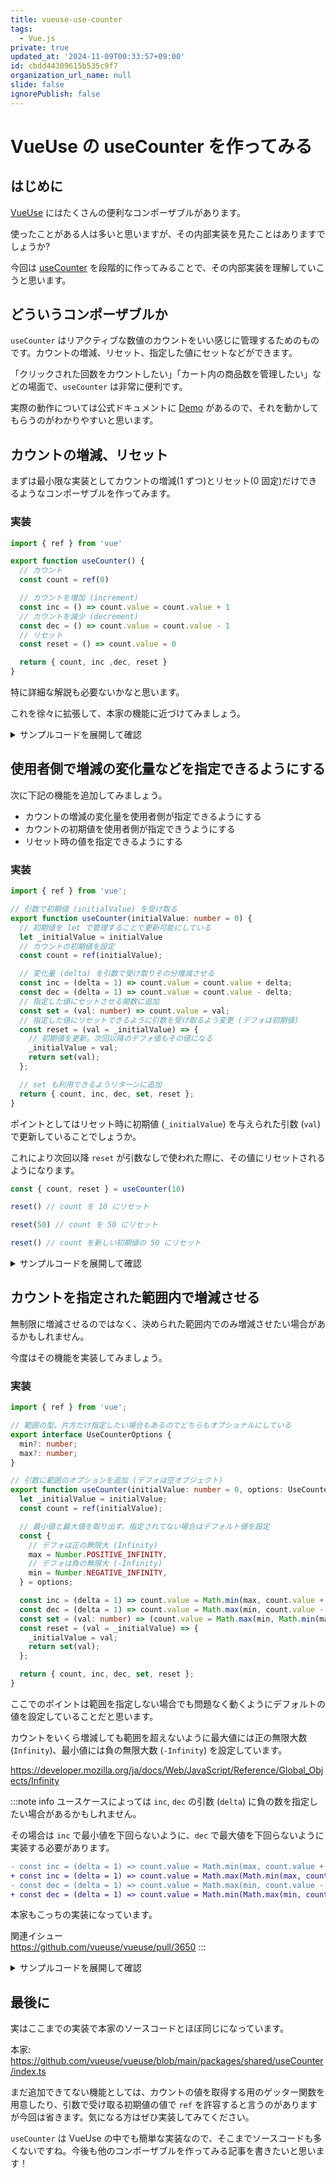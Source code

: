 ```yaml
---
title: vueuse-use-counter
tags:
  - Vue.js
private: true
updated_at: '2024-11-09T00:33:57+09:00'
id: cbdd44309615b535c9f7
organization_url_name: null
slide: false
ignorePublish: false
---
```

# VueUse の useCounter を作ってみる

## はじめに

[VueUse](https://vueuse.org/) にはたくさんの便利なコンポーザブルがあります。

使ったことがある人は多いと思いますが、その内部実装を見たことはありますでしょうか?

今回は [useCounter](https://vueuse.org/shared/useCounter/) を段階的に作ってみることで、その内部実装を理解していこうと思います。

## どういうコンポーザブルか

`useCounter` はリアクティブな数値のカウントをいい感じに管理するためのものです。カウントの増減、リセット、指定した値にセットなどができます。

「クリックされた回数をカウントしたい」「カート内の商品数を管理したい」などの場面で、`useCounter` は非常に便利です。

実際の動作については公式ドキュメントに [Demo](https://vueuse.org/shared/useCounter/#demo) があるので、それを動かしてもらうのがわかりやすいと思います。

## カウントの増減、リセット

まずは最小限な実装としてカウントの増減(1 ずつ)とリセット(0 固定)だけできるようなコンポーザブルを作ってみます。

### 実装

```ts
import { ref } from 'vue'

export function useCounter() {
  // カウント
  const count = ref(0)

  // カウントを増加 (increment)
  const inc = () => count.value = count.value + 1
  // カウントを減少 (decrement)
  const dec = () => count.value = count.value - 1
  // リセット
  const reset = () => count.value = 0

  return { count, inc ,dec, reset }
}
```

特に詳細な解説も必要ないかなと思います。

これを徐々に拡張して、本家の機能に近づけてみましょう。


<details><summary>サンプルコードを展開して確認</summary>

```vue
<script setup lang="ts">
import { useCounter } from '@/composables/useCounter';

const { count, inc, dec, reset } = useCounter();
</script>

<template>
  <div>
    <p>Count: {{ count }}</p>
    <button type="button" @click="inc()">
      Increment
    </button>
    <button type="button" @click="dec()">
      Decrement
    </button>
    <button type="button" @click="reset()">
      Reset
    </button>
  </div>
</template>
```

</details>

## 使用者側で増減の変化量などを指定できるようにする

次に下記の機能を追加してみましょう。

- カウントの増減の変化量を使用者側が指定できるようにする
- カウントの初期値を使用者側が指定できうようにする
- リセット時の値を指定できるようにする

### 実装

```ts
import { ref } from 'vue';

// 引数で初期値 (initialValue) を受け取る
export function useCounter(initialValue: number = 0) {
  // 初期値を let で管理することで更新可能にしている
  let _initialValue = initialValue
  // カウントの初期値を設定
  const count = ref(initialValue);

  // 変化量 (delta) を引数で受け取りその分増減させる
  const inc = (delta = 1) => count.value = count.value + delta;
  const dec = (delta = 1) => count.value = count.value - delta;
  // 指定した値にセットさせる関数に追加
  const set = (val: number) => count.value = val;
  // 指定した値にリセットできるように引数を受け取るよう変更 (デフォは初期値)
  const reset = (val = _initialValue) => {
    // 初期値を更新。次回以降のデフォ値もその値になる
    _initialValue = val;
    return set(val);
  };

  // set も利用できるようリターンに追加
  return { count, inc, dec, set, reset };
}
```

ポイントとしてはリセット時に初期値 (`_initialValue`) を与えられた引数 (`val`) で更新していることでしょうか。

これにより次回以降 `reset` が引数なしで使われた際に、その値にリセットされるようになります。

```ts
const { count, reset } = useCounter(10)

reset() // count を 10 にリセット

reset(50) // count を 50 にリセット

reset() // count を新しい初期値の 50 にリセット
```

<details><summary>サンプルコードを展開して確認</summary>

```vue
<script setup lang="ts">
import { useCounter } from '@/composables/useCounter';

const { count, inc, dec, set, reset } = useCounter(10);
</script>

<template>
  <div>
    <p>Count: {{ count }}</p>
    <button type="button" @click="inc()">
      Increment
    </button>
    <button type="button" @click="dec()">
      Decrement
    </button>
    <button type="button" @click="inc(5)">
      Increment (+5)
    </button>
    <button type="button" @click="dec(5)">
      Decrement (-5)
    </button>
    <button type="button" @click="set(100)">
      Set (100)
    </button>
    <button type="button" @click="reset()">
      Reset
    </button>
    <button type="button" @click="reset(20)">
      Reset (20)
    </button>
  </div>
</template>
```

</details>

## カウントを指定された範囲内で増減させる

無制限に増減させるのではなく、決められた範囲内でのみ増減させたい場合があるかもしれません。

今度はその機能を実装してみましょう。

### 実装

```ts
import { ref } from 'vue';

// 範囲の型。片方だけ指定したい場合もあるのでどちらもオプショナルにしている
export interface UseCounterOptions {
  min?: number;
  max?: number;
}

// 引数に範囲のオプションを追加 (デフォは空オブジェクト)
export function useCounter(initialValue: number = 0, options: UseCounterOptions = {}) {
  let _initialValue = initialValue;
  const count = ref(initialValue);

  // 最小値と最大値を取り出す。指定されてない場合はデフォルト値を設定
  const {
    // デフォは正の無限大 (Infinity)
    max = Number.POSITIVE_INFINITY,
    // デフォは負の無限大 (-Infinity)
    min = Number.NEGATIVE_INFINITY,
  } = options;

  const inc = (delta = 1) => count.value = Math.min(max, count.value + delta);
  const dec = (delta = 1) => count.value = Math.max(min, count.value - delta);
  const set = (val: number) => (count.value = Math.max(min, Math.min(max, val)));
  const reset = (val = _initialValue) => {
    _initialValue = val;
    return set(val);
  };

  return { count, inc, dec, set, reset };
}
```

ここでのポイントは範囲を指定しない場合でも問題なく動くようにデフォルトの値を設定していることだと思います。

カウントをいくら増減しても範囲を超えないように最大値には正の無限大数 (`Infinity`)、最小値には負の無限大数 (`-Infinity`) を設定しています。

https://developer.mozilla.org/ja/docs/Web/JavaScript/Reference/Global_Objects/Infinity

:::note info
ユースケースによっては `inc`, `dec` の引数 (`delta`) に負の数を指定したい場合があるかもしれません。

その場合は `inc` で最小値を下回らないように、`dec` で最大値を下回らないように実装する必要があります。

```diff
- const inc = (delta = 1) => count.value = Math.min(max, count.value + delta);
+ const inc = (delta = 1) => count.value = Math.max(Math.min(max, count.value + delta), min)
- const dec = (delta = 1) => count.value = Math.max(min, count.value - delta);
+ const dec = (delta = 1) => count.value = Math.min(Math.max(min, count.value - delta), max)
```

本家もこっちの実装になっています。

関連イシュー  
https://github.com/vueuse/vueuse/pull/3650
:::

<details><summary>サンプルコードを展開して確認</summary>

```vue
<script setup lang="ts">
import { useCounter } from '@/composables/useCounter';

const { count, inc, dec, set, reset } = useCounter(10, { min: 0, max: 100 });
</script>

<template>
  <div>
    <p>Count: {{ count }}</p>
    <button @click="inc()">
      Increment
    </button>
    <button @click="dec()">
      Decrement
    </button>
    <button @click="inc(5)">
      Increment (+5)
    </button>
    <button @click="dec(5)">
      Decrement (-5)
    </button>
    <button @click="set(100)">
      Set (100)
    </button>
    <button @click="reset()">
      Reset
    </button>
  </div>
</template>
```

</details>

## 最後に

実はここまでの実装で本家のソースコードとほぼ同じになっています。

本家: https://github.com/vueuse/vueuse/blob/main/packages/shared/useCounter/index.ts

まだ追加できてない機能としては、カウントの値を取得する用のゲッター関数を用意したり、引数で受け取る初期値の値で `ref` を許容すると言うのがありますが今回は省きます。気になる方はぜひ実装してみてください。

`useCounter` は VueUse の中でも簡単な実装なので、そこまでソースコードも多くないですね。今後も他のコンポーザブルを作ってみる記事を書きたいと思います！

